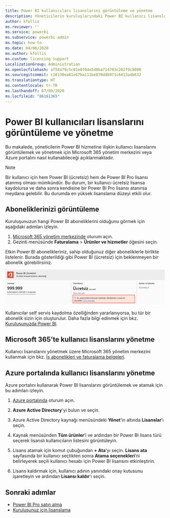 ```yaml
---
title: Power BI kullanıcıları lisanslarını görüntüleme ve yönetme
description: Yöneticilerin kuruluşlarındaki Power BI kullanıcı lisanslarını görüntülemesi ve yönetmesi için nasıl yapılır bilgileri.
author: kfollis
ms.reviewer: ''
ms.service: powerbi
ms.subservice: powerbi-admin
ms.topic: how-to
ms.date: 04/08/2020
ms.author: kfollis
ms.custom: licensing support
LocalizationGroup: Administration
ms.openlocfilehash: af58a79c5c81e8f04e5d0ba714703c202f9c8000
ms.sourcegitcommit: c18130ea61e67ba111be870ddb971c6413a4b632
ms.translationtype: HT
ms.contentlocale: tr-TR
ms.lasthandoff: 07/09/2020
ms.locfileid: "86161365"
---
```

# <a name="view-and-manage-power-bi-user-licenses"></a>Power BI kullanıcıları lisanslarını görüntüleme ve yönetme

Bu makalede, yöneticilerin Power BI hizmetine ilişkin kullanıcı lisanslarını görüntülemek ve yönetmek için Microsoft 365 yönetim merkezini veya Azure portalını nasıl kullanabileceği açıklanmaktadır.

> [!NOTE]
>
>Bir kullanıcı için hem Power BI (ücretsiz) hem de Power BI Pro lisansı atanmış olması mümkündür. Bu durum, bir kullanıcı ücretsiz lisansa kaydolursa ve daha sonra kendisine bir Power BI Pro lisansı atanırsa meydana gelebilir. Bu durumda en yüksek lisanslama düzeyi etkili olur.
>

## <a name="view-your-subscriptions"></a>Aboneliklerinizi görüntüleme

Kuruluşunuzun hangi Power BI aboneliklerini olduğunu görmek için aşağıdaki adımları izleyin.

1. [Microsoft 365 yönetim merkezinde](https://admin.microsoft.com) oturum açın.
2. Gezinti menüsünde **Faturalama** > **Ürünler ve hizmetler** öğesini seçin.

Etkin Power BI abonelikleriniz, sahip olduğunuz diğer aboneliklerle birlikte listelenir. Burada gösterildiği gibi Power BI (ücretsiz) için beklenmeyen bir abonelik görebilirsiniz.

  ![Ücretsiz bir aboneliği gösteren Power BI aboneliğinin ekran görüntüsü.](media/service-admin-manage-licenses/power-bi-free-user-activated.png)

Kullanıcılar self servis kaydolma özelliğinden yararlanıyorsa, bu tür bir abonelik sizin için oluşturulur. Daha fazla bilgi edinmek için bkz. [Kuruluşunuzda Power BI](https://docs.microsoft.com/microsoft-365/admin/misc/power-bi-in-your-organization?view=o365-worldwide).

## <a name="manage-user-licenses-in-microsoft-365"></a>Microsoft 365’te kullanıcı lisanslarını yönetme

Kullanıcı lisanslarını yönetmek üzere Microsoft 365 yönetim merkezini kullanmak için bkz. [İş abonelikleri ve faturalama belgeleri](https://docs.microsoft.com/microsoft-365/commerce/?view=o365-worldwide).

## <a name="manage-user-licenses-in-azure-portal"></a>Azure portalında kullanıcı lisanslarını yönetme

Azure portalını kullanarak Power BI lisanslarını görüntülemek ve atamak için bu adımları izleyin.

1. [Azure portalında](https://portal.azure.com) oturum açın.

2. **Azure Active Directory**'yi bulun ve seçin.

3. Azure Active Directory kaynağı menüsündeki **Yönet**’in altında **Lisanslar**’ı seçin.

4. Kaynak menüsünden **Tüm ürünler**’i ve ardından bir Power BI lisans türü seçerek lisanslı kullanıcıların listesini görüntüleyin.

5. Lisans atamak için komut çubuğundan **+ Ata**’yı seçin. **Lisans ata** sayfasında bir kullanıcı seçtikten sonra **Atama seçenekleri**’ni belirleyerek seçili kullanıcı hesabı için Power BI lisansını etkinleştirin.

6. Lisans kaldırmak için, kullanıcı adının yanındaki onay kutusunu işaretleyin ve ardından **Lisansı kaldır**'ı seçin.

## <a name="next-steps"></a>Sonraki adımlar

- [Power BI Pro satın alma](service-admin-purchasing-power-bi-pro.md)
- [Kuruluşunuz için lisanslama](service-admin-licensing-organization.md)
